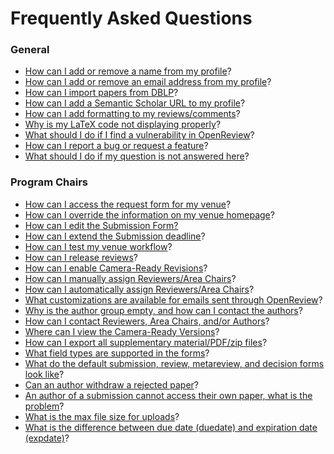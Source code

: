 # Frequently Asked Questions

### General&#x20;

* [How can I add or remove a name from my profile](../creating-an-openreview-profile/add-or-remove-a-name-from-your-profile.md)?&#x20;
* [How can I add or remove an email address from my profile](../creating-an-openreview-profile/add-or-remove-an-email-address-from-your-profile.md)?&#x20;
* [How can I import papers from DBLP](../creating-an-openreview-profile/importing-papers-from-dblp.md)?&#x20;
* [How can I add a Semantic Scholar URL to my profile](../creating-an-openreview-profile/finding-and-adding-a-semantic-scholar-url-to-your-profile.md)?&#x20;
* [How can I add formatting to my reviews/comments](../../how-to-guides/submitting-papers-comments-reviews-and-decisions/how-to-add-formatting-to-reviews-or-comments.md)?
* [Why is my LaTeX code not displaying properly](../../reference/openreview-tex/common-issues-with-latex-code-display.md)?&#x20;
* [What should I do if I find a vulnerability in OpenReview](what-should-i-do-if-i-find-a-vulnerability-in-openreview.md)?&#x20;
* [How can I report a bug or request a feature](how-can-i-report-a-bug-or-request-a-feature.md)?
* [What should I do if my question is not answered here](what-should-i-do-if-my-question-is-not-answered-here.md)?&#x20;

### Program Chairs

* [How can I access the request form for my venue](../hosting-a-venue-on-openreview/navigating-your-venue-pages.md)?&#x20;
* [How can I override the information on my venue homepage](../../how-to-guides/modifying-venue-homepages/how-to-override-your-venue-homepage.md)?
* [How can I edit the Submission Form? ](../hosting-a-venue-on-openreview/customizing-your-submission-form.md)
* [How can I extend the Submission deadline](../hosting-a-venue-on-openreview/changing-your-submission-deadline.md)?
* [How can I test my venue workflow](../../how-to-guides/workflow/how-to-test-your-venue-workflow.md)?&#x20;
* [How can I release reviews](../../how-to-guides/workflow/how-to-release-reviews.md)?
* [How can I enable Camera-Ready Revisions](../../how-to-guides/workflow/how-to-enable-camera-ready-revision-upload-for-accepted-papers.md)?
* [How can I manually assign Reviewers/Area Chairs](../../how-to-guides/paper-matching-and-assignment/how-to-do-manual-assignments.md)?&#x20;
* [How can I automatically assign Reviewers/Area Chairs](../../how-to-guides/paper-matching-and-assignment/how-to-do-automatic-assignments/)?
* [What customizations are available for emails sent through OpenReview](../../how-to-guides/communication/how-to-customize-emails-sent-through-openreview.md)?&#x20;
* [Why is the author group empty, and how can I contact the authors](../../how-to-guides/communication/how-to-message-authors-before-the-submission-deadline.md)?&#x20;
* [How can I contact Reviewers, Area Chairs, and/or Authors](../../how-to-guides/communication/how-to-send-messages-through-the-ui.md)?
* [Where can I view the Camera-Ready Versions](../../how-to-guides/data-retrieval-and-modification/how-to-view-camera-ready-revisions.md)?
* [How can I export all supplementary material/PDF/zip files](../../how-to-guides/data-retrieval-and-modification/how-to-export-all-submission-attachments.md)?&#x20;
* [What field types are supported in the forms](../../reference/accepted-field-types.md)?&#x20;
* [What do the default submission, review, metareview, and decision forms look like](../../reference/default-forms/)?&#x20;
* [Can an author withdraw a rejected paper](can-an-author-withdraw-a-rejected-paper.md)?
* [An author of a submission cannot access their own paper, what is the problem](an-author-of-a-submission-cannot-access-their-own-paper-what-is-the-problem.md)?&#x20;
* [What is the max file size for uploads](what-is-the-max-file-size-for-uploads.md)?&#x20;
* [What is the difference between due date (duedate) and expiration date (expdate)](what-is-the-difference-between-due-date-duedate-and-expiration-date-expdate.md)?&#x20;
